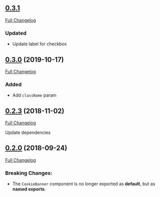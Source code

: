 ## [0.3.1](2019-12-06)
[Full Changelog](https://github.com/Palmabit-IT/react-cookie-law/compare/0.2.3...0.3.1)

### Updated

- Update label for checkbox

## [0.3.0](https://github.com/Palmabit-IT/react-cookie-law/tree/0.3.0) (2019-10-17)
[Full Changelog](https://github.com/Palmabit-IT/react-cookie-law/compare/0.2.3...0.3.0)

### Added

- Add `className` param  

## [0.2.3](https://github.com/Palmabit-IT/react-cookie-law/tree/0.2.3) (2018-11-02)
[Full Changelog](https://github.com/Palmabit-IT/react-cookie-law/compare/0.2.0...0.2.3)

Update dependencies

## [0.2.0](https://github.com/Palmabit-IT/react-cookie-law/tree/0.2.0) (2018-09-24)
[Full Changelog](https://github.com/Palmabit-IT/react-cookie-law/compare/0.1.3...0.2.0)

### Breaking Changes:

- The `CookieBanner` component is no longer exported as **default**, but as **named exports**.
